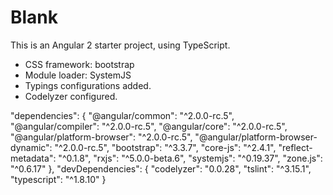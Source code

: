 # Blank
This is an Angular 2 starter project, using TypeScript.
- CSS framework: bootstrap
- Module loader: SystemJS
- Typings configurations added.
- Codelyzer configured.

"dependencies": {
    "@angular/common": "^2.0.0-rc.5",
    "@angular/compiler": "^2.0.0-rc.5",
    "@angular/core": "^2.0.0-rc.5",
    "@angular/platform-browser": "^2.0.0-rc.5",
    "@angular/platform-browser-dynamic": "^2.0.0-rc.5",
    "bootstrap": "^3.3.7",
    "core-js": "^2.4.1",
    "reflect-metadata": "^0.1.8",
    "rxjs": "^5.0.0-beta.6",
    "systemjs": "^0.19.37",
    "zone.js": "^0.6.17"
  },
  "devDependencies": {
    "codelyzer": "0.0.28",
    "tslint": "^3.15.1",
    "typescript": "^1.8.10"
  }